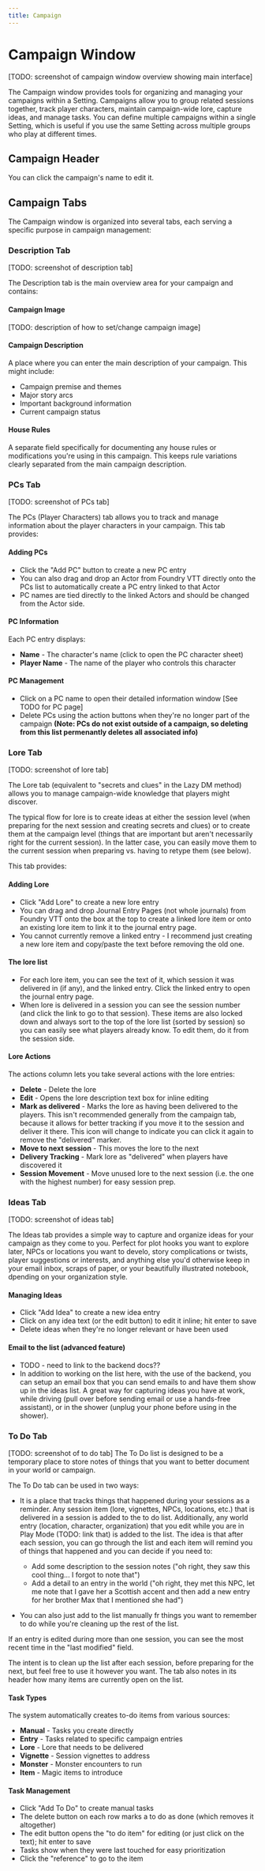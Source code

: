 ```yaml
---
title: Campaign
---
```

# Campaign Window

[TODO: screenshot of campaign window overview showing main interface]

The Campaign window provides tools for organizing and managing your campaigns within a Setting. Campaigns allow you to group related sessions together, track player characters, maintain campaign-wide lore, capture ideas, and manage tasks. You can define multiple campaigns within a single Setting, which is useful if you use the same Setting across multiple groups who play at different times.

## Campaign Header

You can click the campaign's name to edit it.

## Campaign Tabs

The Campaign window is organized into several tabs, each serving a specific purpose in campaign management:

### Description Tab

[TODO: screenshot of description tab]

The Description tab is the main overview area for your campaign and contains:

#### Campaign Image
[TODO: description of how to set/change campaign image]

#### Campaign Description
A place where you can enter the main description of your campaign. This might include:
- Campaign premise and themes
- Major story arcs
- Important background information
- Current campaign status


#### House Rules
A separate field specifically for documenting any house rules or modifications you're using in this campaign. This keeps rule variations clearly separated from the main campaign description.  

### PCs Tab

[TODO: screenshot of PCs tab]

The PCs (Player Characters) tab allows you to track and manage information about the player characters in your campaign. This tab provides:

#### Adding PCs
- Click the "Add PC" button to create a new PC entry
- You can also drag and drop an Actor from Foundry VTT directly onto the PCs list to automatically create a PC entry linked to that Actor
- PC names are tied directly to the linked Actors and should be changed from the Actor side.

#### PC Information
Each PC entry displays:
- **Name** - The character's name (click to open the PC character sheet)
- **Player Name** - The name of the player who controls this character

#### PC Management
- Click on a PC name to open their detailed information window  [See TODO for PC page]
- Delete PCs using the action buttons when they're no longer part of the campaign **(Note: PCs do not exist outside of a campaign, so deleting from this list permenantly deletes all associated info)**

### Lore Tab

[TODO: screenshot of lore tab]

The Lore tab (equivalent to "secrets and clues" in the Lazy DM method) allows you to manage campaign-wide knowledge that players might discover. 

The typical flow for lore is to create ideas at either the session level (when preparing for the next session and creating secrets and clues) or to create them at the campaign level (things that are important but aren't necessarily right for the current session).  In the latter case, you can easily move them to the current session when preparing vs. having to retype them (see below).

This tab provides:

#### Adding Lore
- Click "Add Lore" to create a new lore entry
- You can drag and drop Journal Entry Pages (not whole journals) from Foundry VTT onto the box at the top to create a linked lore item or onto an existing lore item to link it to the journal entry page.  
- You cannot currently remove a linked entry - I recommend just creating a new lore item and copy/paste the text before removing the old one.

#### The lore list
- For each lore item, you can see the text of it, which session it was delivered in (if any), and the linked entry.  Click the linked entry to open the journal entry page.
- When lore is delivered in a session you can see the session number (and click the link to go to that session).  These items are also locked down and always sort to the top of the lore list (sorted by session) so you can easily see what players already know.  To edit them, do it from the session side.

#### Lore Actions
The actions column lets you take several actions with the lore entries:
- **Delete** - Delete the lore
- **Edit** - Opens the lore description text box for inline editing
- **Mark as delivered** - Marks the lore as having been delivered to the players.  This isn't recommended generally from the campaign tab, because it allows for better tracking if you move it to the session and deliver it there.  This icon will change to indicate you can click it again to remove the "delivered" marker.
- **Move to next session** - This moves the lore to the next 
- **Delivery Tracking** - Mark lore as "delivered" when players have discovered it
- **Session Movement** - Move unused lore to the next session (i.e. the one with the highest number) for easy session prep.

### Ideas Tab

[TODO: screenshot of ideas tab]

The Ideas tab provides a simple way to capture and organize ideas for your campaign as they come to you.  Perfect for plot hooks you want to explore later, NPCs or locations you want to develo, story complications or twists, player suggestions or interests, and anything else you'd otherwise keep in your email inbox, scraps of paper, or your beautifully illustrated notebook, dpending on your organization style.

#### Managing Ideas
- Click "Add Idea" to create a new idea entry
- Click on any idea text (or the edit button) to edit it inline; hit enter to save 
- Delete ideas when they're no longer relevant or have been used

#### Email to the list (advanced feature)
- TODO - need to link to the  backend docs??
- In addition to working on the list here, with the use of the backend, you can setup an email box that you can send emails to and have them show up in the ideas list.  A great way for capturing ideas you have at work, while driving (pull over before sending email or use a hands-free assistant), or in the shower (unplug your phone before using in the shower).

### To Do Tab

[TODO: screenshot of to do tab]
The To Do list is designed to be a temporary place to store notes of things that you want to better document in your world or campaign.

The To Do tab can be used in two ways:
- It is a place that tracks things that happened during your sessions as a reminder.  Any session item (lore, vignettes, NPCs, locations, etc.) that is delivered in a session is added to the to do list.  Additionally, any world entry (location, character, organization) that you edit while you are in Play Mode (TODO: link that) is added to the list.  The idea is that after each session, you can go through the list and each item will remind you of things that happened and you can decide if you need to: 

  - Add some description to the session notes ("oh right, they saw this cool thing... I forgot to note that")
  - Add a detail to an entry in the world ("oh right, they met this NPC, let me note that I gave her a Scottish accent and then add a new entry for her brother Max that I mentioned she had")

- You can also just add to the list manually fr things you want to remember to do while you're cleaning up the rest of the list.

If an entry is edited during more than one session, you can see the most recent time in the "last modified" field.

The intent is to clean up the list after each session, before preparing for the next, but feel free to use it however you want.  The tab also notes in its header how many items are currently open on the list.

#### Task Types
The system automatically creates to-do items from various sources:
- **Manual** - Tasks you create directly
- **Entry** - Tasks related to specific campaign entries
- **Lore** - Lore that needs to be delivered
- **Vignette** - Session vignettes to address
- **Monster** - Monster encounters to run
- **Item** - Magic items to introduce

#### Task Management
- Click "Add To Do" to create manual tasks
- The delete button on each row marks a to do as done (which removes it altogether)
- The edit button opens the "to do item" for editing (or just click on the text); hit enter to save
- Tasks show when they were last touched for easy prioritization
- Click the "reference" to go to the item